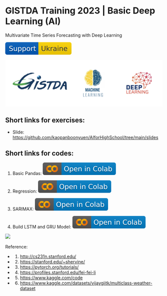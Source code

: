 # GISTDA Training 2023 | Basic Deep Learning (AI)

Multivariate Time Series Forecasting with Deep Learning

[![Support-Ukraine](https://raw.githubusercontent.com/kaopanboonyuen/2110446_DataScience_2021s2/main/img/Support-Ukraine-FFD500.svg)](https://supportukrainenow.org/)


![](https://github.com/kaopanboonyuen/GISTDA_TRAINING_2023/blob/main/logo_trainer.png)


## Short links for exercises:


- Slide: https://github.com/kaopanboonyuen/AIforHighSchool/tree/main/slides


## Short links for codes:

1. Basic Pandas: [![Open In Colab](https://raw.githubusercontent.com/kaopanboonyuen/2110446_DataScience_2021s2/main/img/colab-badge.svg)](https://colab.research.google.com/github/kaopanboonyuen/GISTDA_TRAINING_2023/blob/main/code/C1-BasicPandas.ipynb)

2. Regression: [![Open In Colab](https://raw.githubusercontent.com/kaopanboonyuen/2110446_DataScience_2021s2/main/img/colab-badge.svg)](https://colab.research.google.com/github/kaopanboonyuen/GISTDA_TRAINING_2023/blob/main/code/C2-Regression.ipynb)

3. SARIMAX: [![Open In Colab](https://raw.githubusercontent.com/kaopanboonyuen/2110446_DataScience_2021s2/main/img/colab-badge.svg)](https://colab.research.google.com/github/kaopanboonyuen/GISTDA_TRAINING_2023/blob/main/code/C3-SARIMAX.ipynb)

4. Build LSTM and GRU Model: [![Open In Colab](https://raw.githubusercontent.com/kaopanboonyuen/2110446_DataScience_2021s2/main/img/colab-badge.svg)](https://colab.research.google.com/github/kaopanboonyuen/GISTDA_TRAINING_2023/blob/main/code/C4-LSTM-GRU.ipynb)


![](https://github.com/kaopanboonyuen/AIforHighSchool/raw/main/img/nn_1.gif)

Reference:

- 1. http://cs231n.stanford.edu/
- 2. https://stanford.edu/~shervine/
- 3. https://pytorch.org/tutorials/
- 4. https://profiles.stanford.edu/fei-fei-li
- 5. https://www.kaggle.com/code
- 6. https://www.kaggle.com/datasets/vijaygiitk/multiclass-weather-dataset